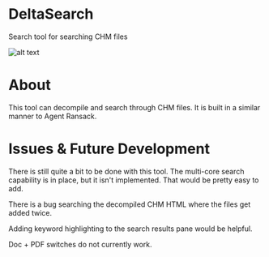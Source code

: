 # DeltaSearch
Search tool for searching CHM files

![alt text](https://github.com/metalmario971/DeltaSearch/blob/master/screenshots/DeltaSearch.png)

# About
This tool can decompile and search through CHM files.  It is built in a similar manner to Agent Ransack.  

# Issues & Future Development
There is still quite a bit to be done with this tool.  The multi-core search capability is in place, but it isn't implemented.  That would be pretty easy to add.  

There is a bug searching the decompiled CHM HTML where the files get added twice.

Adding keyword highlighting to the search results pane would be helpful.

Doc + PDF switches do not currently work.



